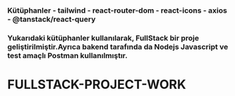 <h3>Kütüphanler
- tailwind
- react-router-dom
- react-icons
- axios
- @tanstack/react-query
</h3> 
 
<h3>Yukarıdaki kütüphanler kullanılarak, FullStack bir proje geliştirilmiştir.Ayrıca bakend tarafında da Nodejs Javascript ve test amaçlı Postman kullanılmıştır.</h3>


# FULLSTACK-PROJECT-WORK
